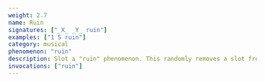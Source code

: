```yaml
---
weight: 2.7
name: Ruin
signatures: ["_X_ _Y_ ruin"]
examples: ["1 5 ruin"]
category: musical
phenomenon: "ruin"
description: Slot a "ruin" phenomenon. This randomly removes a slot from the track.
invocations: ["ruin"]
---
```

